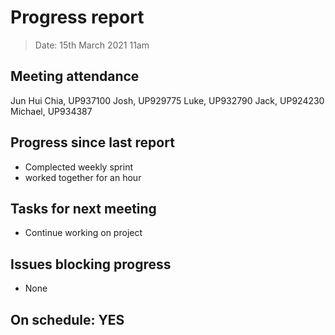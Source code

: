# Progress report

> Date: 15th March 2021 11am

## Meeting attendance

Jun Hui Chia, UP937100
Josh, UP929775
Luke, UP932790
Jack, UP924230
Michael, UP934387

## Progress since last report

* Complected weekly sprint
* worked together for an hour

## Tasks for next meeting

* Continue working on project

## Issues blocking progress

* None

## On schedule: YES

